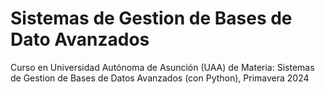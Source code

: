 #  Sistemas de Gestion de Bases de Dato Avanzados
Curso en Universidad Autónoma de Asunción (UAA) de Materia: Sistemas de Gestion de Bases de Datos Avanzados (con Python), Primavera 2024
